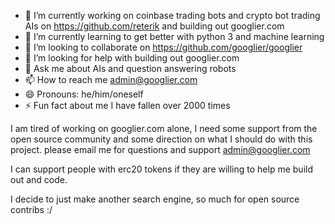 - 🔭 I’m currently working on coinbase trading bots and crypto bot trading AIs on https://github.com/reterik and building out googlier.com
- 🌱 I’m currently learning to get better with python 3 and machine learning
- 👯 I’m looking to collaborate on https://github.com/googlier/googlier
- 🤔 I’m looking for help with building out googlier.com
- 💬 Ask me about AIs and question answering robots
- 📫 How to reach me admin@googlier.com
- 😄 Pronouns: he/him/oneself
- ⚡ Fun fact about me I have fallen over 2000 times

I am tired of working on googlier.com alone, I need some support from the open source community and some direction on what I should do with this project.  please email me for questions and support admin@googlier.com

I can support people with erc20 tokens if they are willing to help me build out and code.

I decide to just make another search engine, so much for open source contribs :/
